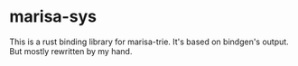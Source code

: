 # marisa-sys

This is a rust binding library for marisa-trie.
It's based on bindgen's output. But mostly rewritten by my hand.